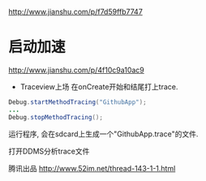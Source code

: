 http://www.jianshu.com/p/f7d59ffb7747

# 启动加速
http://www.jianshu.com/p/4f10c9a10ac9

* Traceview上场
在onCreate开始和结尾打上trace.
```java
Debug.startMethodTracing("GithubApp");
...
Debug.stopMethodTracing();
```
运行程序, 会在sdcard上生成一个"GithubApp.trace"的文件.

打开DDMS分析trace文件


腾讯出品
http://www.52im.net/thread-143-1-1.html
